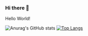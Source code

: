 ### Hi there 👋

Hello World!

![Anurag's GitHub stats](https://github-readme-stats.vercel.app/api?username=tikisi&show=reviews,discussions_started,discussions_answered,prs_merged,prs_merged_percentage)
[![Top Langs](https://github-stats-i3do.vercel.app/api/top-langs/?username=tikisi&hide=html,glsl,hlsl,angelscript)](https://github.com/anuraghazra/github-readme-stats)


<!--
**tikisi/tikisi** is a ✨ _special_ ✨ repository because its `README.md` (this file) appears on your GitHub profile.

Here are some ideas to get you started:

- 🔭 I’m currently working on ...
- 🌱 I’m currently learning ...
- 👯 I’m looking to collaborate on ...
- 🤔 I’m looking for help with ...
- 💬 Ask me about ...
- 📫 How to reach me: ...
- 😄 Pronouns: ...
- ⚡ Fun fact: ...
-->
